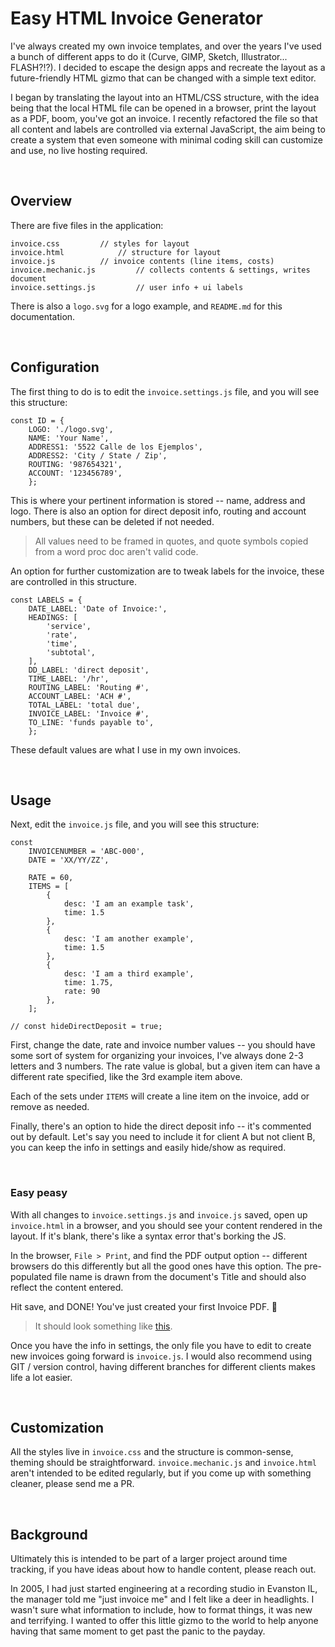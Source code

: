 # Easy HTML Invoice Generator

I've always created my own invoice templates, and over the years I've used a bunch of different apps to do it (Curve, GIMP, Sketch, Illustrator... FLASH?!?). I decided to escape the design apps and recreate the layout as a future-friendly HTML gizmo that can be changed with a simple text editor.

I began by translating the layout into an HTML/CSS structure, with the idea being that the local HTML file can be opened in a browser, print the layout as a PDF, boom, you've got an invoice. I recently refactored the file so that all content and labels are controlled via external JavaScript, the aim being to create a system that even someone with minimal coding skill can customize and use, no live hosting required.

<br>

## Overview

There are five files in the application:
```
invoice.css			// styles for layout
invoice.html 			// structure for layout
invoice.js 			// invoice contents (line items, costs)
invoice.mechanic.js 		// collects contents & settings, writes document
invoice.settings.js 		// user info + ui labels
```
There is also a `logo.svg` for a logo example, and `README.md` for this documentation.

<br>

## Configuration

The first thing to do is to edit the `invoice.settings.js` file, and you will see this structure:
```
const ID = {
	LOGO: './logo.svg',
	NAME: 'Your Name',
	ADDRESS1: '5522 Calle de los Ejemplos',
	ADDRESS2: 'City / State / Zip',
	ROUTING: '987654321',
	ACCOUNT: '123456789',
	};
```

This is where your pertinent information is stored -- name, address and logo. There is also an option for direct deposit info, routing and account numbers, but these can be deleted if not needed.

> All values need to be framed in quotes, and quote symbols copied from a word proc doc aren't valid code.

An option for further customization are to tweak labels for the invoice, these are controlled in this structure.
```
const LABELS = {
	DATE_LABEL: 'Date of Invoice:',
	HEADINGS: [
		'service',
		'rate',
		'time',
		'subtotal',
	],
	DD_LABEL: 'direct deposit',
	TIME_LABEL: '/hr',
	ROUTING_LABEL: 'Routing #',
	ACCOUNT_LABEL: 'ACH #',
	TOTAL_LABEL: 'total due',
	INVOICE_LABEL: 'Invoice #',
	TO_LINE: 'funds payable to',
	};
```
These default values are what I use in my own invoices.

<br>

## Usage

Next, edit the `invoice.js` file, and you will see this structure:
```
const
	INVOICENUMBER = 'ABC-000',
	DATE = 'XX/YY/ZZ',

	RATE = 60,
	ITEMS = [
		{
			desc: 'I am an example task',
			time: 1.5
		},
		{
			desc: 'I am another example',
			time: 1.5
		},
		{
			desc: 'I am a third example',
			time: 1.75,
			rate: 90
		},
	];

// const hideDirectDeposit = true;
```
First, change the date, rate and invoice number values -- you should have some sort of system for organizing your invoices, I've always done 2-3 letters and 3 numbers. The rate value is global, but a given item can have a different rate specified, like the 3rd example item above.

Each of the sets under `ITEMS` will create a line item on the invoice, add or remove as needed.

Finally, there's an option to hide the direct deposit info -- it's commented out by default. Let's say you need to include it for client A but not client B, you can keep the info in settings and easily hide/show as required.

<br>

### Easy peasy

With all changes to `invoice.settings.js` and `invoice.js` saved, open up `invoice.html` in a browser, and you should see your content rendered in the layout. If it's blank, there's like a syntax error that's borking the JS.

In the browser, `File > Print`, and find the PDF output option -- different browsers do this differently but all the good ones have this option. The pre-populated file name is drawn from the document's Title and should also reflect the content entered.

Hit save, and DONE! You've just created your first Invoice PDF. :tada:

> It should look something like <a target="_blank" href="https://thecruzat.com/Your%20Name%20Invoice%20ABC-000%20-%20XX-YY-ZZ.pdf">this</a>.

Once you have the info in settings, the only file you have to edit to create new invoices going forward is `invoice.js`. I would also recommend using GIT / version control, having different branches for different clients makes life a lot easier.

<br>

## Customization

All the styles live in `invoice.css` and the structure is common-sense, theming should be straightforward. `invoice.mechanic.js` and `invoice.html` aren't intended to be edited regularly, but if you come up with something cleaner, please send me a PR.

<br>

## Background

Ultimately this is intended to be part of a larger project around time tracking, if you have ideas about how to handle content, please reach out.

In 2005, I had just started engineering at a recording studio in Evanston IL, the manager told me "just invoice me" and I felt like a deer in headlights. I wasn't sure what information to include, how to format things, it was new and terrifying. I wanted to offer this little gizmo to the world to help anyone having that same moment to get past the panic to the payday.
